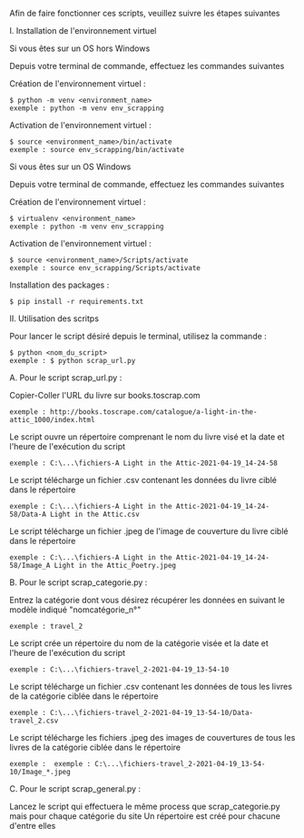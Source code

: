 Afin de faire fonctionner ces scripts, veuillez suivre les étapes suivantes

I. Installation de l'environnement virtuel 

Si vous êtes sur un OS hors Windows 

Depuis votre terminal de commande, effectuez les commandes suivantes 

Création de l'environnement virtuel : 

    $ python -m venv <environment_name>
    exemple : python -m venv env_scrapping 
    
Activation de l'environnement virtuel : 

    $ source <environment_name>/bin/activate
    exemple : source env_scrapping/bin/activate
    
Si vous êtes sur un OS Windows

Depuis votre terminal de commande, effectuez les commandes suivantes

Création de l'environnement virtuel : 

    $ virtualenv <environment_name>
    exemple : python -m venv env_scrapping 
   
Activation de l'environnement virtuel : 

    $ source <environment_name>/Scripts/activate
    exemple : source env_scrapping/Scripts/activate
    
Installation des packages : 

    $ pip install -r requirements.txt
    
II. Utilisation des scritps 

Pour lancer le script désiré depuis le terminal, utilisez la commande : 

    $ python <nom_du_script>
    exemple : $ python scrap_url.py

A. Pour le script scrap_url.py : 

Copier-Coller l'URL du livre sur books.toscrap.com

    exemple : http://books.toscrape.com/catalogue/a-light-in-the-attic_1000/index.html
    
Le script ouvre un répertoire comprenant le nom du livre visé et la date et l'heure de l'exécution du script

    exemple : C:\...\fichiers-A Light in the Attic-2021-04-19_14-24-58
    
Le script télécharge un fichier .csv contenant les données du livre ciblé dans le répertoire

    exemple : C:\...\fichiers-A Light in the Attic-2021-04-19_14-24-58/Data-A Light in the Attic.csv
    
Le script télécharge un fichier .jpeg de l'image de couverture du livre ciblé dans le répertoire

    exemple : C:\...\fichiers-A Light in the Attic-2021-04-19_14-24-58/Image_A Light in the Attic_Poetry.jpeg

B. Pour le script scrap_categorie.py : 

Entrez la catégorie dont vous désirez récupérer les données en suivant le modèle indiqué "nomcatégorie_n°"

    exemple : travel_2
    
Le script crée un répertoire du nom de la catégorie visée et la date et l'heure de l'exécution du script

    exemple : C:\...\fichiers-travel_2-2021-04-19_13-54-10
    
Le script télécharge un fichier .csv contenant les données de tous les livres de la catégorie ciblée dans le répertoire

    exemple : C:\...\fichiers-travel_2-2021-04-19_13-54-10/Data-travel_2.csv
    
Le script télécharge les fichiers .jpeg des images de couvertures de tous les livres de la catégorie ciblée  dans le répertoire

    exemple :  exemple : C:\...\fichiers-travel_2-2021-04-19_13-54-10/Image_*.jpeg
    
C. Pour le script scrap_general.py : 

Lancez le script qui effectuera le même process que scrap_categorie.py mais pour chaque catégorie du site 
Un répertoire est créé pour chacune d'entre elles 

